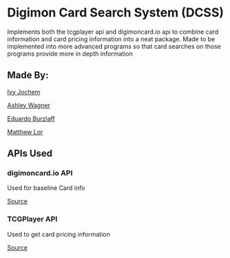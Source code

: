 # Digimon Card Search System (DCSS)

Implements both the tcgplayer api and digimoncard.io api to combine card information and card pricing information into a neat package. Made to be implemented into more advanced programs so that card searches on those programs provide more in depth information


## Made By:

[Ivy Jochem](https://github.com/ScarletIvy)

[Ashley Wagner](https://github.com/AshleyNWagner)

[Eduardo Burzlaff](https://github.com/eburzlaff)

[Matthew Lor](https://github.com/Mlor10)


## APIs Used

### digimoncard.io API

Used for baseline Card info

[Source](https://documenter.getpostman.com/view/14059948/TzecB4fH)

### TCGPlayer API

Used to get card pricing information

[Source](https://docs.tcgplayer.com/docs/getting-started)
